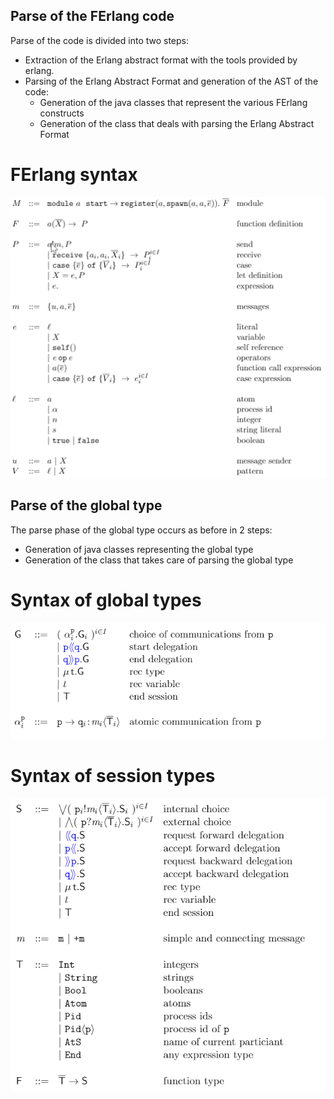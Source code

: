 ## Parse of the FErlang code
Parse of the code is divided into two steps:
- Extraction of the Erlang abstract format with the tools provided by erlang.
- Parsing of the Erlang Abstract Format and generation of the AST of the code:
   - Generation of the java classes that represent the various FErlang constructs
   - Generation of the class that deals with parsing the Erlang Abstract Format

# FErlang syntax
![img.png](img.png)

## Parse of the global type
The parse phase of the global type occurs as before in 2 steps:
- Generation of java classes representing the global type
- Generation of the class that takes care of parsing the global type

# Syntax of global types
![img_2.png](img_2.png)

# Syntax of session types
![img_1.png](img_1.png)
